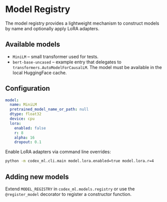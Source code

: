 # Model Registry

The model registry provides a lightweight mechanism to construct models by name
and optionally apply LoRA adapters.

## Available models

- `MiniLM` – small transformer used for tests.
- `bert-base-uncased` – example entry that delegates to
  `transformers.AutoModelForCausalLM`.  The model must be available in the local
  HuggingFace cache.

## Configuration

```yaml
model:
  name: MiniLM
  pretrained_model_name_or_path: null
  dtype: float32
  device: cpu
  lora:
    enabled: false
    r: 8
    alpha: 16
    dropout: 0.1
```

Enable LoRA adapters via command line overrides:

```bash
python -m codex_ml.cli.main model.lora.enabled=true model.lora.r=4
```

## Adding new models

Extend `MODEL_REGISTRY` in `codex_ml.models.registry` or use the
`@register_model` decorator to register a constructor function.
